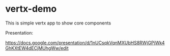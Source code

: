 # vertx-demo
This is simple vertx app to show core components

Presentation:

https://docs.google.com/presentation/d/1nUCsqkVqnMXUbHS8RWjGPjWk4GhKXtEW4dECjMUhgWw/edit

